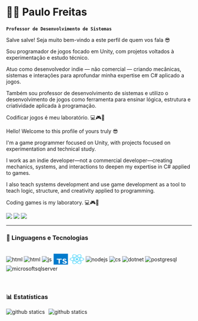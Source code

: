 # 🧑‍💻 Paulo Freitas

**`Professor de Desenvolvimento de Sistemas`**

Salve salve! Seja muito bem-vindo a este perfil de quem vos fala 😎

Sou programador de jogos focado em Unity, com projetos voltados à experimentação e estudo técnico.

Atuo como desenvolvedor indie — não comercial — criando mecânicas, sistemas e interações para aprofundar minha expertise em C# aplicado a jogos.

Também sou professor de desenvolvimento de sistemas e utilizo o desenvolvimento de jogos como ferramenta para ensinar lógica, estrutura e criatividade aplicada à programação.

Codificar jogos é meu laboratório. 💻🎮💜



Hello! Welcome to this profile of yours truly 😎

I'm a game programmer focused on Unity, with projects focused on experimentation and technical study.

I work as an indie developer—not a commercial developer—creating mechanics, systems, and interactions to deepen my expertise in C# applied to games.

I also teach systems development and use game development as a tool to teach logic, structure, and creativity applied to programming.

Coding games is my laboratory. 💻🎮💜
<br/>
<div> 
  <a href="https://www.linkedin.com/in/paulo-freitas-398a15326/"    target="_blank"><img src="https://img.shields.io/badge/-LinkedIn-%230077B5?style=for-the-badge&logo=linkedin&logoColor=white" target="_blank"></a>
  <a href="https://instagram.com/paulofreitas_19" target="_blank"><img src="https://img.shields.io/badge/-Instagram-%23E4405F?style=for-the-badge&logo=instagram&logoColor=white" target="_blank"></a>
  <a href = "mailto:paulofreitas.dev@gmail.com"><img src="https://img.shields.io/badge/-Gmail-%23333?style=for-the-badge&logo=gmail&logoColor=white" target="_blank"></a>
</div>

---

### 🤖 Linguagens e Tecnologias

<div style="display: inline_block"><br>
  <img align="center" alt="html" height="30" width="40" src="https://cdn.jsdelivr.net/gh/devicons/devicon@latest/icons/html5/html5-plain.svg" />         
  <img align="center" alt="html" height="30" width="40" src="https://cdn.jsdelivr.net/gh/devicons/devicon@latest/icons/css3/css3-plain.svg" />
  <img align="center" alt="js" height="30" width="40" src="https://cdn.jsdelivr.net/gh/devicons/devicon@latest/icons/javascript/javascript-plain.svg" />                
  <img align="center" alt="ts" height="30" width="40" src="https://raw.githubusercontent.com/devicons/devicon/master/icons/typescript/typescript-plain.svg">
  <img align="center" alt="react" height="30" width="40" src="https://raw.githubusercontent.com/devicons/devicon/master/icons/react/react-original.svg">
  <img align="center" alt="nodejs" height="30" width="40" src="https://cdn.jsdelivr.net/gh/devicons/devicon@latest/icons/nodejs/nodejs-plain.svg" />
  <img align="center" alt="cs" height="30" width="40" src="https://cdn.jsdelivr.net/gh/devicons/devicon@latest/icons/csharp/csharp-plain.svg" />
  <img align="center" alt="dotnet" height="30" width="40" src="https://cdn.jsdelivr.net/gh/devicons/devicon@latest/icons/dotnetcore/dotnetcore-original.svg" />
  <img align="center" alt="postgresql" height="30" width="40" src="https://cdn.jsdelivr.net/gh/devicons/devicon@latest/icons/postgresql/postgresql-plain.svg" />
  <img align="center" alt="microsoftsqlserver" height="30" width="40"src="https://cdn.jsdelivr.net/gh/devicons/devicon@latest/icons/microsoftsqlserver/microsoftsqlserver-plain.svg" />             
</div>
<br/><br/>

 ### 📊 Estatísticas
<img
  align="left"
  alt="github statics"
  height="200"
  style="padding-right: 10px;"
  src="https://github-readme-stats.vercel.app/api?username=paulofreitas19&show_icons=true&theme=tokyonight&include_all_commits=true&locale=pt-br"
/>

<img
  align="left"
  alt="github statics"
  height="200"
  style="padding-right: 10px;"
  src="https://github-readme-stats.vercel.app/api/top-langs/?username=paulofreitas19&theme=tokyonight&layout=compact&custom_title=Tecnologias&langs_count=8"/>




